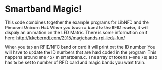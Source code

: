 Smartband Magic!
================

This code combines together the example programs for LibNFC and the Pimoroni Unicorn Hat. When you touch a band to the RFID reader, it will dispaly an animation on the LED Matrix. There is some information on it here: http://lukeberndt.com/2015/magicbands-rpi-leds-fun/ ‎

When you tap an RFID/NFC band or card it will print out the ID number. You will have to update the ID numbers that are hard coded in the program. This happens around line 457 in smartband.c. The array of tokens (~line 78) also has to be set to number of RFID card and magic bands you want train.
